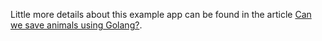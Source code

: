 Little more details about this example app can be found in the article [Can we save animals using Golang?](https://medium.com/@bzdev/can-we-save-animals-using-golang-98cd2b87d2be).